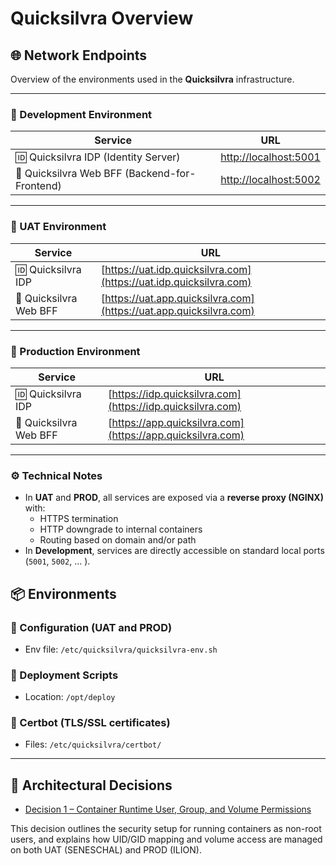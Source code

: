 # Quicksilvra Overview

## 🌐 Network Endpoints

Overview of the environments used in the **Quicksilvra** infrastructure.

---

### 🧪 Development Environment

| Service                              | URL                                   |
|--------------------------------------|----------------------------------------|
| 🆔 Quicksilvra IDP (Identity Server) | [http://localhost:5001](http://localhost:5001) |
| 🎯 Quicksilvra Web BFF (Backend-for-Frontend)    | [http://localhost:5002](http://localhost:5002) |

---

### 🧷 UAT Environment

| Service                               | URL                                                                |
|----------------------------------------|--------------------------------------------------------------------|
| 🆔 Quicksilvra IDP                                  | [https://uat.idp.quicksilvra.com](https://uat.idp.quicksilvra.com) |
| 🎯 Quicksilvra Web BFF                             | [https://uat.app.quicksilvra.com](https://uat.app.quicksilvra.com) |

---

### 🚀 Production Environment

| Service                               | URL                                                        |
|----------------------------------------|------------------------------------------------------------|
| 🆔 Quicksilvra IDP                                  | [https://idp.quicksilvra.com](https://idp.quicksilvra.com) |
| 🎯 Quicksilvra Web BFF                             | [https://app.quicksilvra.com](https://app.quicksilvra.com) |

---

### ⚙️ Technical Notes

- In **UAT** and **PROD**, all services are exposed via a **reverse proxy (NGINX)** with:
    - HTTPS termination
    - HTTP downgrade to internal containers
    - Routing based on domain and/or path
- In **Development**, services are directly accessible on standard local ports (`5001`, `5002`, ... ).


#### 

## 📦 Environments

### 🔧 Configuration (UAT and PROD)
- Env file: `/etc/quicksilvra/quicksilvra-env.sh`

### 🚀 Deployment Scripts
- Location: `/opt/deploy`

### 🔐 Certbot (TLS/SSL certificates)
- Files: `/etc/quicksilvra/certbot/`

---

## 🧠 Architectural Decisions

- [Decision 1 – Container Runtime User, Group, and Volume Permissions](./Decisions/Decision1-ContainerRuntime-User-Group-VolumePermission.md)

This decision outlines the security setup for running containers as non-root users, and explains how UID/GID mapping and volume access are managed on both UAT (SENESCHAL) and PROD (ILION).
